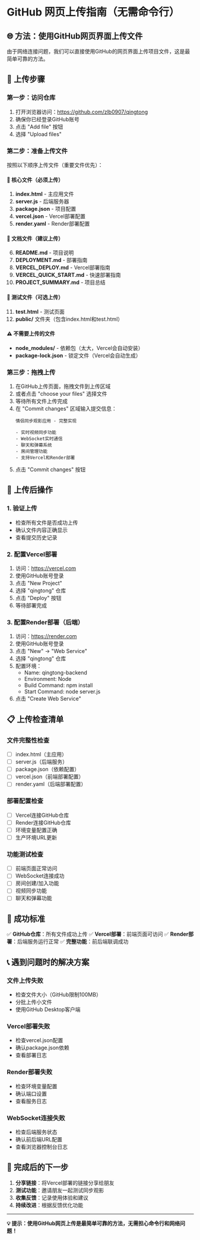 # GitHub 网页上传指南（无需命令行）

## 🌐 方法：使用GitHub网页界面上传文件

由于网络连接问题，我们可以直接使用GitHub的网页界面上传项目文件，这是最简单可靠的方法。

## 📁 上传步骤

### 第一步：访问仓库
1. 打开浏览器访问：https://github.com/zlb0907/qingtong
2. 确保你已经登录GitHub账号
3. 点击 "Add file" 按钮
4. 选择 "Upload files"

### 第二步：准备上传文件
按照以下顺序上传文件（重要文件优先）：

#### 🎯 核心文件（必须上传）
1. **index.html** - 主应用文件
2. **server.js** - 后端服务器
3. **package.json** - 项目配置
4. **vercel.json** - Vercel部署配置
5. **render.yaml** - Render部署配置

#### 📄 文档文件（建议上传）
6. **README.md** - 项目说明
7. **DEPLOYMENT.md** - 部署指南
8. **VERCEL_DEPLOY.md** - Vercel部署指南
9. **VERCEL_QUICK_START.md** - 快速部署指南
10. **PROJECT_SUMMARY.md** - 项目总结

#### 🧪 测试文件（可选上传）
11. **test.html** - 测试页面
12. **public/** 文件夹（包含index.html和test.html）

#### ⚠️ 不需要上传的文件
- **node_modules/** - 依赖包（太大，Vercel会自动安装）
- **package-lock.json** - 锁定文件（Vercel会自动生成）

### 第三步：拖拽上传
1. 在GitHub上传页面，拖拽文件到上传区域
2. 或者点击 "choose your files" 选择文件
3. 等待所有文件上传完成
4. 在 "Commit changes" 区域输入提交信息：
   ```
   情侣同步观影应用 - 完整实现
   
   - 实时视频同步功能
   - WebSocket实时通信
   - 聊天和弹幕系统
   - 房间管理功能
   - 支持Vercel和Render部署
   ```
5. 点击 "Commit changes" 按钮

## 🚀 上传后操作

### 1. 验证上传
- 检查所有文件是否成功上传
- 确认文件内容正确显示
- 查看提交历史记录

### 2. 配置Vercel部署
1. 访问：https://vercel.com
2. 使用GitHub账号登录
3. 点击 "New Project"
4. 选择 "qingtong" 仓库
5. 点击 "Deploy" 按钮
6. 等待部署完成

### 3. 配置Render部署（后端）
1. 访问：https://render.com
2. 使用GitHub账号登录
3. 点击 "New" → "Web Service"
4. 选择 "qingtong" 仓库
5. 配置环境：
   - Name: qingtong-backend
   - Environment: Node
   - Build Command: npm install
   - Start Command: node server.js
6. 点击 "Create Web Service"

## 📋 上传检查清单

### 文件完整性检查
- [ ] index.html（主应用）
- [ ] server.js（后端服务）
- [ ] package.json（依赖配置）
- [ ] vercel.json（前端部署配置）
- [ ] render.yaml（后端部署配置）

### 部署配置检查
- [ ] Vercel连接GitHub仓库
- [ ] Render连接GitHub仓库
- [ ] 环境变量配置正确
- [ ] 生产环境URL更新

### 功能测试检查
- [ ] 前端页面正常访问
- [ ] WebSocket连接成功
- [ ] 房间创建/加入功能
- [ ] 视频同步功能
- [ ] 聊天和弹幕功能

## 🎯 成功标准

✅ **GitHub仓库**：所有文件成功上传
✅ **Vercel部署**：前端页面可访问
✅ **Render部署**：后端服务运行正常
✅ **完整功能**：前后端联调成功

## 📞 遇到问题时的解决方案

### 文件上传失败
- 检查文件大小（GitHub限制100MB）
- 分批上传小文件
- 使用GitHub Desktop客户端

### Vercel部署失败
- 检查vercel.json配置
- 确认package.json依赖
- 查看部署日志

### Render部署失败
- 检查环境变量配置
- 确认端口设置
- 查看服务日志

### WebSocket连接失败
- 检查后端服务状态
- 确认前后端URL配置
- 查看浏览器控制台日志

## 🎊 完成后的下一步

1. **分享链接**：将Vercel部署的链接分享给朋友
2. **测试功能**：邀请朋友一起测试同步观影
3. **收集反馈**：记录使用体验和建议
4. **持续改进**：根据反馈优化功能

---

**💡 提示：使用GitHub网页上传是最简单可靠的方法，无需担心命令行和网络问题！**